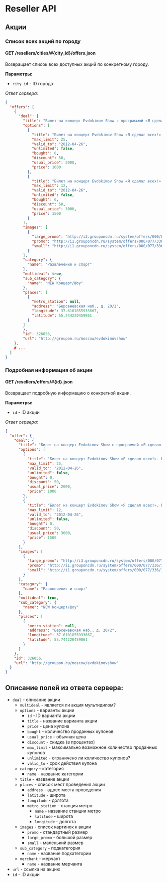 Reseller API
============

Акции
-----

### Список всех акций по городу

#### GET /resellers/cities/#{city_id}/offers.json

Возвращает список всех доступных акций по конкретному городу.

**Параметры:**

- ``city_id`` - ID города

*Ответ сервера:*

```json
{
  "offers": [
    {
      "deal": {
        "title": "Билет на концерт Evdokimov Show с программой «Я сделал всех!» в Государственном московском театре эстрады",
        "options": [
          {
            "title": "Билет на концерт Evdokimov Show «Я сделал всех!». Партер, 16 ряд, 16-30. 1000 рублей вместо 2000",
            "max_limit": 25,
            "valid_to": "2012-04-26",
            "unlimited": false,
            "bought": 0,
            "discount": 50,
            "usual_price": 2000,
            "price": 1000
          },
          {
            "title": "Билет на концерт Evdokimov Show «Я сделал всех!». Партер, 9 ряд, места 32-44. 1500 рублей вместо 3000",
            "max_limit": 12,
            "valid_to": "2012-04-26",
            "unlimited": false,
            "bought": 0,
            "discount": 50,
            "usual_price": 3000,
            "price": 1500
          }
        ],
        "images": [
          {
            "large_promo": "http://i3.grouponcdn.ru/system/offers/000/077/336/179511/large_promo_jpg.jpg?1334590278",
            "promo": "http://i1.grouponcdn.ru/system/offers/000/077/336/179511/promo_jpg.jpg?1334590278",
            "small": "http://i1.grouponcdn.ru/system/offers/000/077/336/179511/small_jpg.jpg?1334590278"
          }
        ],
        "category": {
          "name": "Развлечения и спорт"
        },
        "multideal": true,
        "sub_category": {
          "name": "NEW Концерт/Шоу"
        },
        "places": [
          {
            "metro_station": null,
            "address": "Берсеневская наб., д. 20/2",
            "longitude": 37.6101855933667,
            "latitude": 55.744220459861
          }
        ]
        },
        "id": 326056,
        "url": "http://groupon.ru/moscow/evdokimovshow"
    },
    # ...
  ]
}
```


### Подробная информация об акции

#### GET /resellers/offers/#{id}.json

Возвращает подробную информацию о конкретной акции.

**Параметры:**

- ``id`` - ID акции

*Ответ сервера:*

```json
{
  "offer": {
    "deal": {
      "title": "Билет на концерт Evdokimov Show с программой «Я сделал всех!» в Государственном московском театре эстрады",
      "options": [
        {
          "title": "Билет на концерт Evdokimov Show «Я сделал всех!». Партер, 16 ряд, 16-30. 1000 рублей вместо 2000",
          "max_limit": 25,
          "valid_to": "2012-04-26",
          "unlimited": false,
          "bought": 0,
          "discount": 50,
          "usual_price": 2000,
          "price": 1000
        },
        {
          "title": "Билет на концерт Evdokimov Show «Я сделал всех!». Партер, 9 ряд, места 32-44. 1500 рублей вместо 3000",
          "max_limit": 12,
          "valid_to": "2012-04-26",
          "unlimited": false,
          "bought": 0,
          "discount": 50,
          "usual_price": 3000,
          "price": 1500
        }
      ],
      "images": [
        {
          "large_promo": "http://i3.grouponcdn.ru/system/offers/000/077/336/179511/large_promo_jpg.jpg?1334590278",
          "promo": "http://i1.grouponcdn.ru/system/offers/000/077/336/179511/promo_jpg.jpg?1334590278",
          "small": "http://i1.grouponcdn.ru/system/offers/000/077/336/179511/small_jpg.jpg?1334590278"
        }
      ],
      "category": {
        "name": "Развлечения и спорт"
      },
      "multideal": true,
      "sub_category": {
        "name": "NEW Концерт/Шоу"
      },
      "places": [
        {
          "metro_station": null,
          "address": "Берсеневская наб., д. 20/2",
          "longitude": 37.6101855933667,
          "latitude": 55.744220459861
        }
      ]
    },
    "id": 326056,
    "url": "http://groupon.ru/moscow/evdokimovshow"
  }
}
```


Описание полей из ответа сервера:
---------------------------------

- ``deal`` - описание акции
    - ``multideal`` - является ли акция мультидилом?
    - ``options`` - варианты акции
        - ``id`` - ID варианта акции
        - ``title`` - название варианта акции
        - ``price`` - цена купона
        - ``bought`` - количество проданных купонов
        - ``usual_price`` - обычная цена
        - ``discount`` - скидка (в процентах)
        - ``max_limit`` - максимально возможное количество проданных купонов
        - ``unlimited`` - ограничено ли количество купонов?
        - ``valid_to`` - срок действия купона
    - ``category`` - категория
        - ``name`` - название категории
    - ``title`` - название акции
    - ``places`` - список мест проведения акции
        - ``address`` - адрес места проведения
        - ``latitude`` - широта
        - ``longitude`` - долгота
        - ``metro_station`` - станция метро
            - ``name`` - название станции метро
            - ``latitude`` - широта
            - ``longitude`` - долгота
    - ``images`` - список картинок к акции
        - ``promo`` - стандартный размер
        - ``large_promo`` - большой размер
        - ``small`` - маленький размер
    - ``sub_category`` - подкатегория
        - ``name`` - название подкатегории
    - ``merchant`` - мерчант
        - ``name`` - название мерчанта
- ``url`` - ссылка на акцию
- ``id`` - ID акции